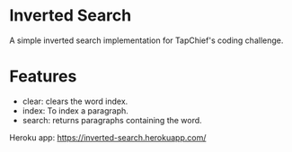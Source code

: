 # Inverted Search
A simple inverted search implementation for TapChief's coding challenge.

# Features
- clear: clears the word index.
- index: To index a paragraph.
- search: returns paragraphs containing the word.

Heroku app: https://inverted-search.herokuapp.com/
